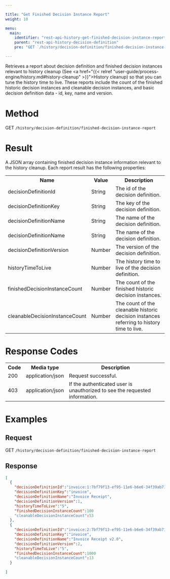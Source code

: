 ```yaml
---

title: "Get Finished Decision Instance Report"
weight: 10

menu:
  main:
    identifier: "rest-api-history-get-finished-decision-instance-report"
    parent: "rest-api-history-decision-definition"
    pre: "GET `/history/decision-definition/finished-decision-instance-report`"

---
```


Retrieves a report about decision definition and finished decision instances relevant to history cleanup (See 
<a href="{{< relref "user-guide/process-engine/history.md#history-cleanup" >}}">History cleanup</a>) so that you can tune the history time to live. These reports include the count of the finished historic decision instances and  cleanable decision instances, and basic decision definition data - id, key, name and version.

# Method

GET `/history/decision-definition/finished-decision-instance-report`

# Result

A JSON array containing finished decision instance information relevant to the history cleanup. Each report result has the following properties:

<table class="table table-striped">
  <tr>
    <th>Name</th>
    <th>Value</th>
    <th>Description</th>
  </tr>
  <tr>
    <td>decisionDefinitionId</td>
    <td>String</td>
    <td>The id of the decision definition.</td>
  </tr>
  <tr>
    <td>decisionDefinitionKey</td>
    <td>String</td>
    <td>The key of the decision definition.</td>
  </tr>
  <tr>
    <td>decisionDefinitionName</td>
    <td>String</td>
    <td>The name of the decision definition.</td>
  </tr>
  <tr>
    <td>decisionDefinitionName</td>
    <td>String</td>
    <td>The name of the decision definition.</td>
  </tr>
  <tr>
    <td>decisionDefinitionVersion</td>
    <td>Number</td>
    <td>The version of the decision definition.</td>
  </tr>
  <tr>
    <td>historyTimeToLive</td>
    <td>Number</td>
    <td>The history time to live of the decision definition.</td>
  </tr>
  <tr>
    <td>finishedDecisionInstanceCount</td>
    <td>Number</td>
    <td>The count of the finished historic decision instances.</td>
  </tr>
  <tr>
    <td>cleanableDecisionInstanceCount</td>
    <td>Number</td>
    <td>The count of the cleanable historic decision instances referring to history time to live.</td>
  </tr>
</table>


# Response Codes

<table class="table table-striped">
  <tr>
    <th>Code</th>
    <th>Media type</th>
    <th>Description</th>
  </tr>
  <tr>
    <td>200</td>
    <td>application/json</td>
    <td>Request successful.</td>
  </tr>
  <tr>
    <td>403</td>
    <td>application/json</td>
    <td>If the authenticated user is unauthorized to see the requested information.</td>
  </tr>
</table>

# Examples

## Request

GET `/history/decision-definition/finished-decision-instance-report`

## Response

```json
[
  {
    "decisionDefinitionId":"invoice:1:7bf79f13-ef95-11e6-b6e6-34f39ab71d4e",
    "decisionDefinitionKey":"invoice",
    "decisionDefinitionName":"Invoice Receipt",
    "decisionDefinitionVersion":1,
    "historyTimeToLive":"5",
    "finishedDecisionInstanceCount":100
    "cleanableDecisionInstanceCount":53
  },
  {
    "decisionDefinitionId":"invoice:2:7bf79f13-ef95-11e6-b6e6-34f39ab71d4e",
    "decisionDefinitionKey":"invoice",
    "decisionDefinitionName":"Invoice Receipt v2.0",
    "decisionDefinitionVersion":2,
    "historyTimeToLive":"5",
    "finishedDecisionInstanceCount":1000
    "cleanableDecisionInstanceCount":13
  }
  
]
```
